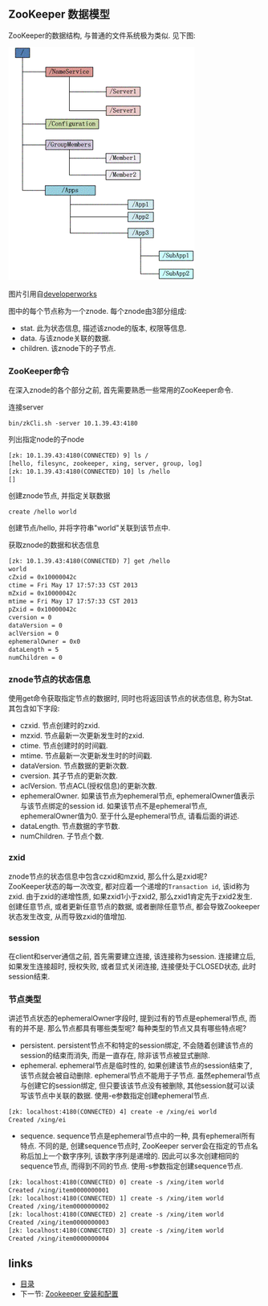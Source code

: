 ZooKeeper  数据模型
----

ZooKeeper的数据结构, 与普通的文件系统极为类似. 见下图:

![ZooKeeper数据结构](./model.jpg)

图片引用自[developerworks](http://www.ibm.com/developerworks/cn/opensource/os-cn-zookeeper/)

图中的每个节点称为一个znode. 每个znode由3部分组成:
- stat. 此为状态信息, 描述该znode的版本, 权限等信息.
- data. 与该znode关联的数据.
- children. 该znode下的子节点.

### ZooKeeper命令
在深入znode的各个部分之前, 首先需要熟悉一些常用的ZooKeeper命令.

连接server  
```
bin/zkCli.sh -server 10.1.39.43:4180
```

列出指定node的子node  
```
[zk: 10.1.39.43:4180(CONNECTED) 9] ls /
[hello, filesync, zookeeper, xing, server, group, log]
[zk: 10.1.39.43:4180(CONNECTED) 10] ls /hello
[]
```

创建znode节点, 并指定关联数据  
```
create /hello world
```
创建节点/hello, 并将字符串"world"关联到该节点中.

获取znode的数据和状态信息  
```
[zk: 10.1.39.43:4180(CONNECTED) 7] get /hello
world
cZxid = 0x10000042c
ctime = Fri May 17 17:57:33 CST 2013
mZxid = 0x10000042c
mtime = Fri May 17 17:57:33 CST 2013
pZxid = 0x10000042c
cversion = 0
dataVersion = 0
aclVersion = 0
ephemeralOwner = 0x0
dataLength = 5
numChildren = 0
```

### znode节点的状态信息
使用get命令获取指定节点的数据时, 同时也将返回该节点的状态信息, 称为Stat. 其包含如下字段:
+ czxid. 节点创建时的zxid.
+ mzxid. 节点最新一次更新发生时的zxid.
+ ctime. 节点创建时的时间戳.
+ mtime. 节点最新一次更新发生时的时间戳.
+ dataVersion. 节点数据的更新次数.
+ cversion. 其子节点的更新次数.
+ aclVersion. 节点ACL(授权信息)的更新次数.
+ ephemeralOwner. 如果该节点为ephemeral节点, ephemeralOwner值表示与该节点绑定的session id. 如果该节点不是ephemeral节点, ephemeralOwner值为0. 至于什么是ephemeral节点, 请看后面的讲述.
+ dataLength. 节点数据的字节数.
+ numChildren. 子节点个数.

### zxid
znode节点的状态信息中包含czxid和mzxid, 那么什么是zxid呢?  
ZooKeeper状态的每一次改变, 都对应着一个递增的`Transaction id`, 该id称为zxid. 由于zxid的递增性质, 如果zxid1小于zxid2, 那么zxid1肯定先于zxid2发生. 创建任意节点, 或者更新任意节点的数据, 或者删除任意节点, 都会导致Zookeeper状态发生改变, 从而导致zxid的值增加.

### session
在client和server通信之前, 首先需要建立连接, 该连接称为session. 连接建立后, 如果发生连接超时, 授权失败, 或者显式关闭连接, 连接便处于CLOSED状态, 此时session结束.

### 节点类型
讲述节点状态的ephemeralOwner字段时, 提到过有的节点是ephemeral节点, 而有的并不是. 那么节点都具有哪些类型呢? 每种类型的节点又具有哪些特点呢?
+ persistent. persistent节点不和特定的session绑定, 不会随着创建该节点的session的结束而消失, 而是一直存在, 除非该节点被显式删除.
+ ephemeral. ephemeral节点是临时性的, 如果创建该节点的session结束了, 该节点就会被自动删除. ephemeral节点不能用于子节点. 虽然ephemeral节点与创建它的session绑定, 但只要该该节点没有被删除, 其他session就可以读写该节点中关联的数据. 使用-e参数指定创建ephemeral节点.

```
[zk: localhost:4180(CONNECTED) 4] create -e /xing/ei world   
Created /xing/ei
```
+ sequence. sequence节点是ephemeral节点中的一种, 具有ephemeral所有特点. 不同的是, 创建sequence节点时, ZooKeeper server会在指定的节点名称后加上一个数字序列, 该数字序列是递增的. 因此可以多次创建相同的sequence节点, 而得到不同的节点. 使用-s参数指定创建sequence节点.

```
[zk: localhost:4180(CONNECTED) 0] create -s /xing/item world
Created /xing/item0000000001
[zk: localhost:4180(CONNECTED) 1] create -s /xing/item world
Created /xing/item0000000002
[zk: localhost:4180(CONNECTED) 2] create -s /xing/item world
Created /xing/item0000000003
[zk: localhost:4180(CONNECTED) 3] create -s /xing/item world
Created /xing/item0000000004
```














links
-----
+ [目录](../zookeeper)
+ 下一节: [Zookeeper  安装和配置](Zookeeper--安装和配置.md)
